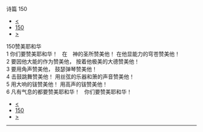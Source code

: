 ﻿





 诗篇 150




* [<](bible/PSA149.md)
* [150](bible/PSA.md)
* [>](bible/PRO01.md)



 
150赞美耶和华  
1 你们要赞美耶和华！    在　神的圣所赞美他！ 在他显能力的穹苍赞美他！  
2 要因他大能的作为赞美他， 按着他极美的大德赞美他！  
3 要用角声赞美他， 鼓瑟弹琴赞美他！  
4 击鼓跳舞赞美他！ 用丝弦的乐器和箫的声音赞美他！  
5 用大响的钹赞美他！ 用高声的钹赞美他！  
6 凡有气息的都要赞美耶和华！    你们要赞美耶和华！ 
* [<](bible/PSA149.md)
* [150](bible/PSA.md)
* [>](bible/PRO01.md)





---









